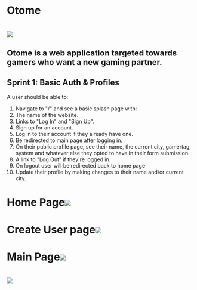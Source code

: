 # Otome
 <h1><img src="https://i.imgur.com/IotsZRf.png"/></h1>
 
 <h2>
  Otome is a web application targeted towards gamers who want a new gaming partner.
</h2>

<h2>Sprint 1: Basic Auth & Profiles</h2>
A user should be able to:

1. Navigate to "/" and see a basic splash page with:<br>
2. The name of the website.<br>
3. Links to "Log In" and "Sign Up".<br>
4. Sign up for an account.<br>
5. Log in to their account if they already have one.<br>
6. Be redirected to main page after logging in.<br>
7. On their public profile page, see their name, the current city, gamertag, system and whatever else they opted to have in their form submission.<br>
8. A link to "Log Out" if they're logged in.<br>
9. On logout user will be redirected back to home page<br>
10. Update their profile by making changes to their name and/or current city.<br>

 
 <h1>Home Page<img src="https://i.imgur.com/4hLi7R3.png"/></h1>
 
 <h1>Create User page<img src="https://i.imgur.com/DEYbzWS.png"/></h1>
 
 <h1>Main Page<img src="https://i.imgur.com/knz4ZfH.png"/></h1>
 
 <h1><img src="https://i.imgur.com/X2o8r6L.png"/></h1>
